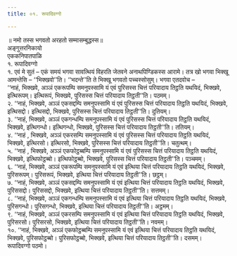 ```yaml
---
title: ०१. रूपादिवग्गो

---
```

॥ नमो तस्स भगवतो अरहतो सम्मासम्बुद्धस्स॥  
अङ्गुत्तरनिकायो  
एककनिपातपाळि  
१. रूपादिवग्गो  
१. एवं मे सुतं – एकं समयं भगवा सावत्थियं विहरति जेतवने अनाथपिण्डिकस्स आरामे। तत्र खो भगवा भिक्खू आमन्तेसि – ‘‘भिक्खवो’’ति। ‘‘भदन्ते’’ति ते भिक्खू भगवतो पच्चस्सोसुम्। भगवा एतदवोच –  
‘‘नाहं, भिक्खवे, अञ्ञं एकरूपम्पि समनुपस्सामि यं एवं पुरिसस्स चित्तं परियादाय तिट्ठति यथयिदं, भिक्खवे, इत्थिरूपम्। इत्थिरूपं, भिक्खवे, पुरिसस्स चित्तं परियादाय तिट्ठती’’ति। पठमम्।  
२. ‘‘नाहं, भिक्खवे, अञ्ञं एकसद्दम्पि समनुपस्सामि यं एवं पुरिसस्स चित्तं परियादाय तिट्ठति यथयिदं, भिक्खवे, इत्थिसद्दो। इत्थिसद्दो, भिक्खवे, पुरिसस्स चित्तं परियादाय तिट्ठती’’ति। दुतियम्।  
३. ‘‘नाहं, भिक्खवे, अञ्ञं एकगन्धम्पि समनुपस्सामि यं एवं पुरिसस्स चित्तं परियादाय तिट्ठति यथयिदं, भिक्खवे, इत्थिगन्धो। इत्थिगन्धो, भिक्खवे, पुरिसस्स चित्तं परियादाय तिट्ठती’’ति। ततियम्।  
४. ‘‘नाहं , भिक्खवे, अञ्ञं एकरसम्पि समनुपस्सामि यं एवं पुरिसस्स चित्तं परियादाय तिट्ठति यथयिदं, भिक्खवे, इत्थिरसो। इत्थिरसो, भिक्खवे, पुरिसस्स चित्तं परियादाय तिट्ठती’’ति। चतुत्थम्।  
५. ‘‘नाहं , भिक्खवे, अञ्ञं एकफोट्ठब्बम्पि समनुपस्सामि यं एवं पुरिसस्स चित्तं परियादाय तिट्ठति यथयिदं, भिक्खवे, इत्थिफोट्ठब्बो। इत्थिफोट्ठब्बो, भिक्खवे, पुरिसस्स चित्तं परियादाय तिट्ठती’’ति। पञ्चमम्।  
६. ‘‘नाहं, भिक्खवे, अञ्ञं एकरूपम्पि समनुपस्सामि यं एवं इत्थिया चित्तं परियादाय तिट्ठति यथयिदं, भिक्खवे, पुरिसरूपम्। पुरिसरूपं, भिक्खवे, इत्थिया चित्तं परियादाय तिट्ठती’’ति। छट्ठम्।  
७. ‘‘नाहं, भिक्खवे, अञ्ञं एकसद्दम्पि समनुपस्सामि यं एवं इत्थिया चित्तं परियादाय तिट्ठति यथयिदं, भिक्खवे, पुरिससद्दो। पुरिससद्दो, भिक्खवे, इत्थिया चित्तं परियादाय तिट्ठती’’ति। सत्तमम्।  
८. ‘‘नाहं, भिक्खवे, अञ्ञं एकगन्धम्पि समनुपस्सामि यं एवं इत्थिया चित्तं परियादाय तिट्ठति यथयिदं, भिक्खवे, पुरिसगन्धो। पुरिसगन्धो, भिक्खवे, इत्थिया चित्तं परियादाय तिट्ठती’’ति। अट्ठमम्।  
९. ‘‘नाहं, भिक्खवे, अञ्ञं एकरसम्पि समनुपस्सामि यं एवं इत्थिया चित्तं परियादाय तिट्ठति यथयिदं, भिक्खवे, पुरिसरसो। पुरिसरसो, भिक्खवे, इत्थिया चित्तं परियादाय तिट्ठती’’ति। नवमम्।  
१०. ‘‘नाहं, भिक्खवे, अञ्ञं एकफोट्ठब्बम्पि समनुपस्सामि यं एवं इत्थिया चित्तं परियादाय तिट्ठति यथयिदं, भिक्खवे, पुरिसफोट्ठब्बो। पुरिसफोट्ठब्बो, भिक्खवे, इत्थिया चित्तं परियादाय तिट्ठती’’ति। दसमम्।  
रूपादिवग्गो पठमो।  